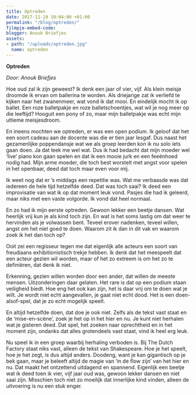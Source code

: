 ```yaml
---
title: Optreden
date: 2017-11-19 10:04:00 +01:00
permalink: "/blog/optreden/"
filmpje-embed-code: 
blogger: Anouk Briefjes
assets:
- path: "/uploads/optreden.jpg"
  name: optreden
---
```


**Optreden**

*Door: Anouk Briefjes*

Hoe oud zal ik zijn geweest? Ik denk een jaar of vier, vijf. Als klein meisje droomde ik ervan om ballerina te worden. Als driejarige zat ik verliefd te kijken naar het zwanenmeer, wat vond ik dat mooi. En eindelijk mocht ik op ballet. Een roze balletpakje en roze balletschoentjes, wat wil je nog meer op die leeftijd? Hooguit een pony of zo, maar mijn balletpakje was echt mijn ultieme meisjesdroom. 

En ineens mochten we optreden, er was een open podium. Ik geloof dat het een soort cadeau aan de docente was die er tien jaar lesgaf. Dus naast het gezamenlijke poppendansje wat we als groep leerden kon ik nu solo iets gaan doen. Ja dat leek me wel wat. Dus ik had bedacht dat mijn moeder wel ‘live’ piano kon gaan spelen en dat ik een mooie jurk en een feeënhoed nodig had. Mijn arme moeder, die toch best worstelt met angst voor spelen in het openbaar, deed dat toch maar even voor mij. 

Ik weet nog dat er ’s middags een repetitie was. Wat me verbaasde was dat iedereen de hele tijd hetzelfde deed. Dat was toch saai? Ik deed een improvisatie van wat ik op dat moment leuk vond. Pasjes die had ik geleerd, maar niks met een vaste volgorde. Ik vond dat heel normaal. 

En zo had ik mijn eerste optreden. Gewoon lekker een beetje dansen. Wat heerlijk vrij kun je als kind toch zijn. En wat is het soms lastig om dat weer te hervinden als je volwassen bent. Teveel erover nadenken, teveel willen, angst om het niet goed te doen. Waarom zit ik dan in dit vak en waarom zoek ik het dan toch op? 

Ooit zei een regisseur tegen me dat eigenlijk alle acteurs een soort van freudiaans exhibitionistisch trekje hebben. Ik denk dat het meespeelt dat een acteur gezien wil worden, maar of het zo extreem is om het zo te definiëren, dat denk ik niet. 

Erkenning, gezien willen worden door een ander, dat willen de meeste mensen. Uitzonderingen daar gelaten. Het rare is dat op een podium staan veiligheid biedt. Hoe eng het ook kan zijn, het is daar vrij om te doen wat je wilt. Je wordt niet echt aangevallen, je gaat niet echt dood. Het is een doen-alsof-spel, dat je zo echt mogelijk speelt. 

En altijd hetzelfde doen, dat doe je ook niet. Zelfs als de tekst vast staat en de ‘mise-en-scène’, zoek je het op in het hier en nu. Je kunt niet herhalen wat je gisteren deed. Dat spel, het zoeken naar oprechtheid en in het moment zijn, ondanks dat alles grotendeels vast staat, vind ik heel erg leuk.

Nu speel ik in een groep waarbij herhaling verboden is. Bij The Dutch Factory staat niks vast, alleen de tekst van Shakespeare. Hoe je het speelt, hoe je het zegt, is dus altijd anders. Doodeng, want je kan gigantisch op je bek gaan, maar je beleeft altijd de magie van ‘in de flow zijn’ van het hier en nu. Dat maakt het ontzettend uitdagend en spannend. Eigenlijk een beetje wat ik deed toen ik vier, vijf jaar oud was, gewoon lekker dansen en niet saai zijn.  Misschien toch niet zo moeilijk dat innerlijke kind vinden, alleen de uitvoering is nu een stuk enger.
